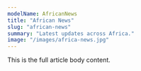 ```yaml
---
modelName: AfricanNews
title: "African News"
slug: "african-news"
summary: "Latest updates across Africa."
image: "/images/africa-news.jpg"
---
```

This is the full article body content.
